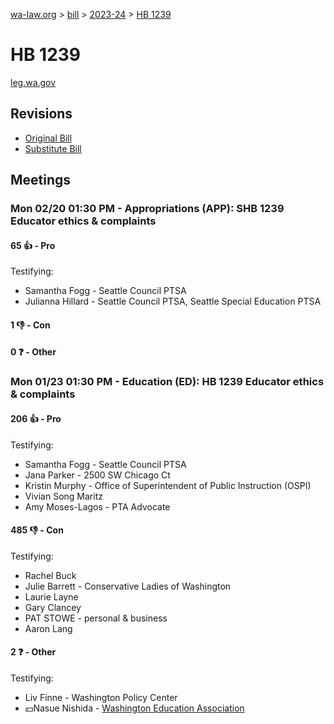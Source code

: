 [wa-law.org](/) > [bill](/bill/) > [2023-24](/bill/2023-24/) > [HB 1239](/bill/2023-24/hb/1239/)

# HB 1239
[leg.wa.gov](https://app.leg.wa.gov/billsummary?BillNumber=1239&Year=2023&Initiative=false)

## Revisions
* [Original Bill](1/)
* [Substitute Bill](S/)

## Meetings
### Mon 02/20 01:30 PM - Appropriations (APP): SHB 1239 Educator ethics & complaints
#### 65 👍 - Pro
Testifying:
* Samantha Fogg - Seattle Council PTSA
* Julianna Hillard - Seattle Council PTSA, Seattle Special Education PTSA

#### 1 👎 - Con

#### 0 ❓ - Other

### Mon 01/23 01:30 PM - Education (ED): HB 1239 Educator ethics & complaints
#### 206 👍 - Pro
Testifying:
* Samantha Fogg - Seattle Council PTSA
* Jana Parker - 2500 SW Chicago Ct
* Kristin Murphy - Office of Superintendent of Public Instruction (OSPI)
* Vivian Song Maritz
* Amy Moses-Lagos - PTA Advocate

#### 485 👎 - Con
Testifying:
* Rachel Buck
* Julie Barrett - Conservative Ladies of Washington
* Laurie Layne
* Gary Clancey
* PAT STOWE - personal & business
* Aaron Lang

#### 2 ❓ - Other
Testifying:
* Liv Finne - Washington Policy Center
* 💵Nasue Nishida - [Washington Education Association](/org/washington_education_association/)
